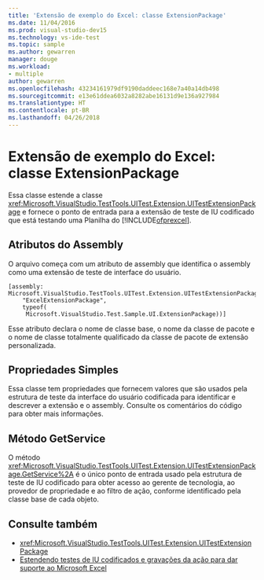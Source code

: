 ```yaml
---
title: 'Extensão de exemplo do Excel: classe ExtensionPackage'
ms.date: 11/04/2016
ms.prod: visual-studio-dev15
ms.technology: vs-ide-test
ms.topic: sample
ms.author: gewarren
manager: douge
ms.workload:
- multiple
author: gewarren
ms.openlocfilehash: 43234161979df9190daddeec168e7a40a14db498
ms.sourcegitcommit: e13e61ddea6032a8282abe16131d9e136a927984
ms.translationtype: HT
ms.contentlocale: pt-BR
ms.lasthandoff: 04/26/2018
---
```

# <a name="sample-excel-extension-extensionpackage-class"></a>Extensão de exemplo do Excel: classe ExtensionPackage
Essa classe estende a classe <xref:Microsoft.VisualStudio.TestTools.UITest.Extension.UITestExtensionPackage> e fornece o ponto de entrada para a extensão de teste de IU codificado que está testando uma Planilha do [!INCLUDE[ofprexcel](../test/includes/ofprexcel_md.md)].

## <a name="assembly-attribute"></a>Atributos do Assembly
 O arquivo começa com um atributo de assembly que identifica o assembly como uma extensão de teste de interface do usuário.

```
[assembly: Microsoft.VisualStudio.TestTools.UITest.Extension.UITestExtensionPackage(
    "ExcelExtensionPackage",
    typeof(
     Microsoft.VisualStudio.Test.Sample.UI.ExtensionPackage))]
```

 Esse atributo declara o nome de classe base, o nome da classe de pacote e o nome de classe totalmente qualificado da classe de pacote de extensão personalizada.

## <a name="simple-properties"></a>Propriedades Simples
 Essa classe tem propriedades que fornecem valores que são usados pela estrutura de teste da interface do usuário codificada para identificar e descrever a extensão e o assembly. Consulte os comentários do código para obter mais informações.

## <a name="getservice-method"></a>Método GetService
 O método <xref:Microsoft.VisualStudio.TestTools.UITest.Extension.UITestExtensionPackage.GetService%2A> é o único ponto de entrada usado pela estrutura de teste de IU codificado para obter acesso ao gerente de tecnologia, ao provedor de propriedade e ao filtro de ação, conforme identificado pela classe base de cada objeto.

## <a name="see-also"></a>Consulte também

- <xref:Microsoft.VisualStudio.TestTools.UITest.Extension.UITestExtensionPackage>
- [Estendendo testes de IU codificados e gravações da ação para dar suporte ao Microsoft Excel](../test/extending-coded-ui-tests-and-action-recordings-to-support-microsoft-excel.md)
